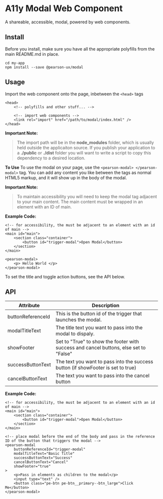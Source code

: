 
# A11y Modal Web Component

A shareable, accessible, modal, powered by web components.

## Install
Before you install, make sure you have all the appropriate polyfills from the main README.md in place.

    cd my-app
    npm install --save @pearson-ux/modal
    

## Usage

Import the web component onto the page, inbetween the `<head>` tags

    <head>
	    <!-- polyfills and other stuff... -->
	    
	    <!-- import web components -->
	    <link rel="import" href="/path/to/modal/index.html" />
	</head>

**Important Note:**

> The import path will be in the **node_modules** folder, which is
> usually held outside the applicaiton source.  If you publish your
> application to a **./public** or **./dist** folder you will want to
> write a script to copy this dependency to a desired location.

**To Use**
To use the modal on your page, use the `<pearson-modal> </pearson-modal>` tag.  You can add any content you like between the tags as normal HTML5 markup, and it will show up in the body of the modal.

**Important Note:**  

> To maintain accessibility you will need to keep the modal tag adjacent
> to your main content.  The main content must be wrapped in an element
> with an ID of main.
> 

**Example Code:** 

    <!-- for accessibility, the must be adjacent to an element with an id of main -->
    <main id="main">
    	<section class="container">
    		<button id="trigger-modal">Open Modal</button>
    	</section>
    </main>
    
    <pearson-modal>
    	<p> Hello World </p>
    </pearson-modal>

To set the title and toggle action buttons, see the API below.

## API 

| Attribute |  Description|
|--|--|
|buttonReferenceId  | This is the button id of the trigger that launches the modal. |
|modalTitleText  | The title text you want to pass into the modal to dispaly. |
| showFooter | Set to "True" to show the footer with success and cancel buttons, else set to "False"|
|successButtonText | The text you want to pass into the success button (if showFooter is set to true)|
|cancelButtonText | The text you want to pass into the cancel button

**Example Code:** 

    <!-- for accessibility, the must be adjacent to an element with an id of main -->
    <main id="main">
    	<section class="container">
    		<button id="trigger-modal">Open Modal</button>
    	</section>
    </main>

    <!-- place modal before the end of the body and pass in the reference ID of the button that triggers the modal -->
    <pearson-modal
    	buttonReferenceId="trigger-modal"
    	modalTitleText="Basic Title"
    	successButtonText="Success"
    	cancelButtonText="Cancel"
    	showFooter="true"
    >
		<p>Pass in elements as children to the modal</p>
		<input type="text" />
		<button class="pe-btn pe-btn__primary--btn_large">Click Me</button>
    </pearson-modal>




